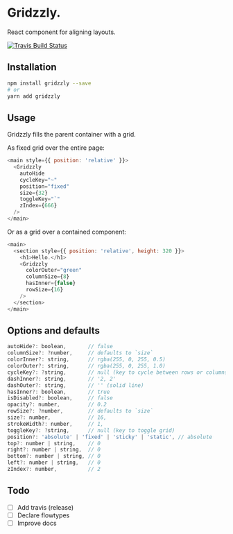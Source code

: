 # Gridzzly.
React component for aligning layouts.

[![Travis Build Status](https://travis-ci.org/mkitt/gridzzly.svg?branch=master)](https://travis-ci.org/mkitt/gridzzly)

## Installation

```sh
npm install gridzzly --save
# or
yarn add gridzzly
```

## Usage
Gridzzly fills the parent container with a grid.

As fixed grid over the entire page:

```js
<main style={{ position: 'relative' }}>
  <Gridzzly
    autoHide
    cycleKey="~"
    position="fixed"
    size={32}
    toggleKey="`"
    zIndex={666}
  />
</main>
```

Or as a grid over a contained component:

```js
<main>
  <section style={{ position: 'relative', height: 320 }}>
    <h1>Hello.</h1>
    <Gridzzly
      colorOuter="green"
      columnSize={8}
      hasInner={false}
      rowSize={16}
    />
  </section>
</main>
```

## Options and defaults

```js
autoHide?: boolean,       // false
columnSize?: ?number,     // defaults to `size`
colorInner?: string,      // rgba(255, 0, 255, 0.5)
colorOuter?: string,      // rgba(255, 0, 255, 1.0)
cycleKey?: ?string,       // null (key to cycle between rows or columns)
dashInner?: string,       // '2, 2'
dashOuter?: string,       // '' (solid line)
hasInner?: boolean,       // true
isDisabled?: boolean,     // false
opacity?: number,         // 0.2
rowSize?: ?number,        // defaults to `size`
size?: number,            // 16,
strokeWidth?: number,     // 1,
toggleKey?: ?string,      // null (key to toggle grid)
position?: 'absolute' | 'fixed' | 'sticky' | 'static', // absolute
top?: number | string,    // 0
right?: number | string,  // 0
bottom?: number | string, // 0
left?: number | string,   // 0
zIndex?: number,          // 2
```

## Todo
- [ ] Add travis (release)
- [ ] Declare flowtypes
- [ ] Improve docs

